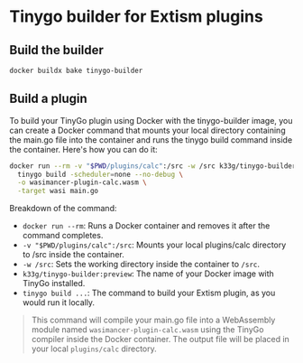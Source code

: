 # Tinygo builder for Extism plugins

## Build the builder
```bash
docker buildx bake tinygo-builder
```

## Build a plugin

To build your TinyGo plugin using Docker with the tinygo-builder image, you can create a Docker command that mounts your local directory containing the main.go file into the container and runs the tinygo build command inside the container. Here's how you can do it:

```bash
docker run --rm -v "$PWD/plugins/calc":/src -w /src k33g/tinygo-builder:preview \
  tinygo build -scheduler=none --no-debug \
  -o wasimancer-plugin-calc.wasm \
  -target wasi main.go
```

Breakdown of the command:

- `docker run --rm`: Runs a Docker container and removes it after the command completes.
- `-v "$PWD/plugins/calc":/src`: Mounts your local plugins/calc directory to /src inside the container.
- `-w /src`: Sets the working directory inside the container to `/src`.
- `k33g/tinygo-builder:preview`: The name of your Docker image with TinyGo installed.
- `tinygo build ...`: The command to build your Extism plugin, as you would run it locally.

> This command will compile your main.go file into a WebAssembly module named `wasimancer-plugin-calc.wasm` using the TinyGo compiler inside the Docker container. The output file will be placed in your local `plugins/calc` directory.